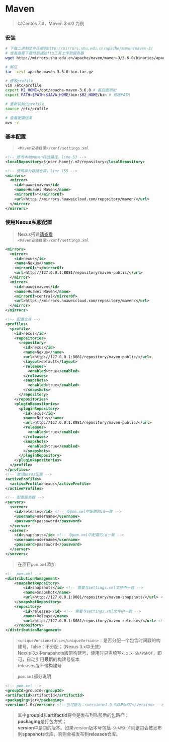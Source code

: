 # Maven

> 以Centos 7.4，Maven 3.6.0 为例  

### 安装

```bash
# 下载二进制文件压缩包http://mirrors.shu.edu.cn/apache/maven/maven-3/
# 或者直接下载然后通过ftp工具上传到服务器
wget http://mirrors.shu.edu.cn/apache/maven/maven-3/3.6.0/binaries/apache-maven-3.6.0-bin.tar.gz

# 解压
tar -xzvf apache-maven-3.6.0-bin.tar.gz

# 修改profile
vim /etc/profile
export M2_HOME=/opt/apache-maven-3.6.0 # 最后面添加
export PATH=$PATH:$JAVA_HOME/bin:$M2_HOME/bin # 修改PATH

# 重新初始化profile
source /etc/profile

# 查看配置结果
mvn -v
```

### 基本配置

> ```<Maven安装目录>/conf/settings.xml```  

```xml
<!-- 修改本地maven存放路径，line.53 -->
<localRepository>${user.home}/.m2/repository</localRepository>

<!-- 使用华为存储仓库，line.155 -->
<mirrors>
  <mirror>
    <id>huaweimaven</id>
    <name>Huawei Maven</name>
    <mirrorOf>*</mirrorOf>
    <url>https://mirrors.huaweicloud.com/repository/maven/</url>
  </mirror>
</mirrors>
```

### 使用Nexus私服配置

> Nexus搭建[请查看](./nexus.md)  
> ```<Maven安装目录>/conf/settings.xml```  

```xml
<mirrors>
  <mirror>
    <id>nexus</id>
    <name>Nexus</name>
    <mirrorOf>*</mirrorOf>
    <url>http://127.0.0.1:8081/repository/maven-public/</url>
  </mirror>
  <mirror>
    <id>huaweimaven</id>
    <name>Huawei Maven</name>
    <mirrorOf>central</mirrorOf>
    <url>https://mirrors.huaweicloud.com/repository/maven/</url>
  </mirror>
</mirrors>

<!-- 配置仓库 -->
<profiles>
  <profile>
    <id>nexus</id>
    <repositories>
      <repository>
        <id>nexus</id>
        <name>Nexus</name>
        <url>http://127.0.0.1:8081/repository/maven-public/</url>
        <layout>default</layout>
        <releases>
          <enabled>true</enabled>
        </releases>
        <snapshots>
          <enabled>true</enabled>
        </snapshots>
      </repository>
    </repositories>
    <pluginRepositories>
      <pluginRepository>
        <id>nexus</id>
        <name>Nexus</name>
        <url>http://127.0.0.1:8081/repository/maven-public/</url>
        <releases>
          <enabled>true</enabled>
        </releases>
        <snapshots>
          <enabled>true</enabled>
        </snapshots>
      </pluginRepository>
    </pluginRepositories>
  </profile>
</profiles>
<!-- 激活nexus配置 -->
<activeProfiles>
  <activeProfile>nexus</activeProfile>
</activeProfiles>

<!-- 配置服务器 -->
<servers>
  <server>
    <id>releases</id> <!-- 与pom.xml中配置的id一致 -->
    <username>username</username>
    <password>passoword</password>
  </server>
  <server>
    <id>snapshots</id> <!-- 与pom.xml中配置的id一致 -->
    <username>username</username>
    <password>passoword</password>
  </server>
</servers>
```

> 在项目```pom.xml```添加  

```xml
<!-- pom.xml -->
<distributionManagement>
    <snapshotRepository>
        <id>snapshots</id> <!-- 需要与settings.xml文件中一致 -->
        <name>Snapshot</name>
        <url>http://127.0.0.1:8081/repository/maven-snapshots/</url> <!-- snapshots仓库地址 -->
    </snapshotRepository>
    <repository>
        <id>releases</id> <!-- 需要与settings.xml文件中一致 -->
        <name>Release</name>
        <url>http://127.0.0.1:8081/repository/maven-releases/</url> <!-- releases仓库地址 -->
    </repository>
</distributionManagement>
```

> ```<uniqueVersion>false</uniqueVersion>```：是否分配一个包含时间戳的构建号，false：不分配；（Nexus 3.x中无效）  
> Nexus 3.x中snapshots版带构建号，使用时只需填写```x.x.x-SNAPSHOT```，即可，自动引用**最新**的构建号版本  
> releases版不带构建号  

> ```pom.xml```部分说明  

```xml
<!-- pom.xml -->
<groupId>groupId</groupId>
<artifactId>artifactId</artifactId>
<packaging>jar</packaging>
<version>1.0</version> <!--也可能为：<version>1.0-SNAPSHOT</version> -->
```

> 其中**groupId**和**artifactId**将会是发布到私服后的包路径；  
> **packaging**是打包方式；  
> **version**中是包的版本。如果version版本号包括```-SNAPSHOT```则该包会被发布到**spapshots**仓库，否则会被发布到**releases**仓库。  
